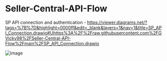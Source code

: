 # Seller-Central-API-Flow

SP API connection and authentication - https://viewer.diagrams.net/?tags=%7B%7D&highlight=0000ff&edit=_blank&layers=1&nav=1&title=SP_API_Connection.drawio#Uhttps%3A%2F%2Fraw.githubusercontent.com%2FGVicky98%2FSeller-Central-API-Flow%2Fmain%2FSP_API_Connection.drawio

![image](https://github.com/GVicky98/Seller-Central-API-Flow/assets/101815612/01b998c4-7d1c-4911-846b-21e9692887d5)
